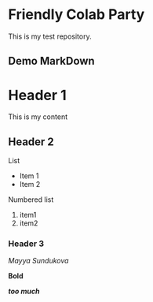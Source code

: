 # Friendly Colab Party

This is my test repository. 

Demo MarkDown
---

# Header 1 

This is my content
## Header 2

List

* Item 1
* Item 2

Numbered list
1. item1
2. item2

### Header 3 

*Mayya Sundukova*

**Bold**

***too much***
